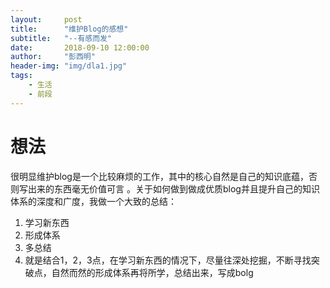 ```yaml
---
layout:     post
title:      "维护Blog的感想"
subtitle:   "--有感而发"
date:       2018-09-10 12:00:00
author:     "彭西明"
header-img: "img/dla1.jpg"
tags:
    - 生活
    - 前段
---
```


# 想法
<p>很明显维护blog是一个比较麻烦的工作，其中的核心自然是自己的知识底蕴，否则写出来的东西毫无价值可言
。关于如何做到做成优质blog并且提升自己的知识体系的深度和广度，我做一个大致的总结：
</p>

1. 学习新东西
2. 形成体系
3. 多总结
4. 就是结合1，2，3点，在学习新东西的情况下，尽量往深处挖掘，不断寻找突破点，自然而然的形成体系再将所学，总结出来，写成bolg
